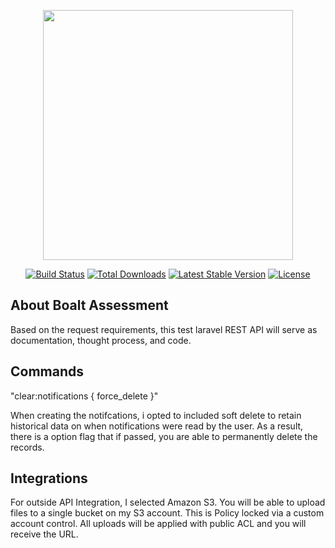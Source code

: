 <p align="center"><img src="https://res.cloudinary.com/dtfbvvkyp/image/upload/v1566331377/laravel-logolockup-cmyk-red.svg" width="400"></p>

<p align="center">
<a href="https://travis-ci.org/laravel/framework"><img src="https://travis-ci.org/laravel/framework.svg" alt="Build Status"></a>
<a href="https://packagist.org/packages/laravel/framework"><img src="https://poser.pugx.org/laravel/framework/d/total.svg" alt="Total Downloads"></a>
<a href="https://packagist.org/packages/laravel/framework"><img src="https://poser.pugx.org/laravel/framework/v/stable.svg" alt="Latest Stable Version"></a>
<a href="https://packagist.org/packages/laravel/framework"><img src="https://poser.pugx.org/laravel/framework/license.svg" alt="License"></a>
</p>

## About Boalt Assessment

Based on the request requirements, this test laravel REST API will serve as documentation, thought process, and code. 

## Commands

"clear:notifications { force_delete }"

When creating the notifcations, i opted to included soft delete to retain historical data on when notifications were read 
by the user. As a result, there is a option flag that if passed, you are able to permanently delete the records.

## Integrations

For outside API Integration, I selected Amazon S3. You will be able to upload files to a single bucket on my S3 account. 
This is Policy locked via a custom account control. All uploads will be applied with public ACL and you will receive the 
URL. 

